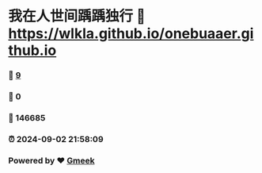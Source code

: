 # 我在人世间踽踽独行 :link: https://wlkla.github.io/onebuaaer.github.io 
### :page_facing_up: [9](https://wlkla.github.io/onebuaaer.github.io/tag.html) 
### :speech_balloon: 0 
### :hibiscus: 146685 
### :alarm_clock: 2024-09-02 21:58:09 
### Powered by :heart: [Gmeek](https://github.com/Meekdai/Gmeek)
